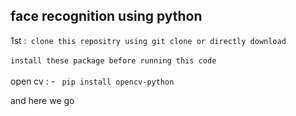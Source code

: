## face recognition using python
1st :``` clone this repositry using git clone or directly download```
<br>
<br>
``` install these package before running this code ```
<br>
<br>
open cv : - ``` pip install opencv-python```

and here we go 
